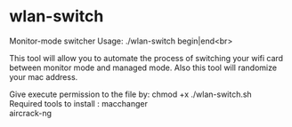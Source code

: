 # wlan-switch

Monitor-mode switcher
Usage: ./wlan-switch begin|end\<br>

This tool will allow you to automate the process of switching your wifi card between monitor mode and managed mode. Also this tool will randomize your mac address. <br>

Give execute permission to the file by: chmod +x ./wlan-switch.sh <br>
Required tools to install :
macchanger<br>
aircrack-ng
